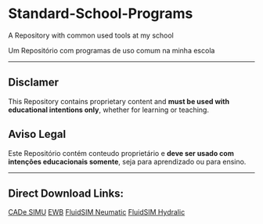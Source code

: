 # Standard-School-Programs
A Repository with common used tools at my school

Um Repositório com programas de uso comum na minha escola

---

## Disclamer

This Repository contains proprietary content and **must be used with educational intentions only**, whether for learning or teaching.

## Aviso Legal

Este Repositório contém conteudo proprietário e **deve ser usado com intenções educacionais somente**, seja para aprendizado ou para ensino.

---

## Direct Download Links:

[CADe SIMU](https://github.com/000-NameLezz/Standard-School-Programs/raw/master/CADe_SIMU_V3%20Idioma_3.0.zip)
[EWB](https://github.com/000-NameLezz/Standard-School-Programs/raw/master/EWB.zip)
[FluidSIM Neumatic](https://github.com/000-NameLezz/Standard-School-Programs/raw/master/FluidSIM-Pneum%C3%A1tica.zip)
[FluidSIM Hydralic](https://github.com/000-NameLezz/Standard-School-Programs/raw/master/fluidsim%20Hydraulic-%20portable3.zip)

